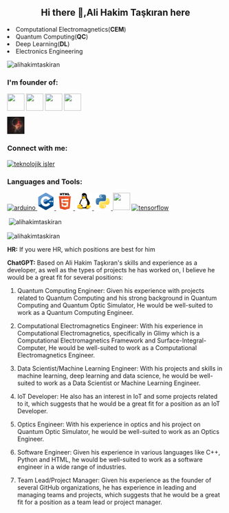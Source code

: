 <h2 align="center">Hi there 👋,Ali Hakim Taşkıran here</h2>


  <li>Computational Electromagnetics(<b>CEM</b>)</li> 
  <li>Quantum Computing(<b>QC</b>)</li>
  <li>Deep Learning(<b>DL</b>)</li>
  <li>Electronics Engineering</li>
</ul>

<p align="left"> <img src="https://komarev.com/ghpvc/?username=alihakimtaskiran&label=Profile%20views&color=0e75b6&style=flat" alt="alihakimtaskiran" /> </p>
<h3 align="left">I'm founder of:</h3>
<a href="https://github.com/QArchs" target="_blank"><img align="center" src="https://avatars.githubusercontent.com/u/93709999" height="40" width="40"></a>
<a href="https://github.com/PhotonicQuantumComputing" target="_blank"><img align="center" src="https://avatars.githubusercontent.com/u/87784122" height="40" width="40"></a>
<a href="https://github.com/InnoMng" target="_blank"><img align="center" src="https://avatars.githubusercontent.com/u/87267156" height="40" width="40"></a>
<a href="https://github.com/Martian-Solar-Power-Plant" target="_blank"><img align="center" src="https://avatars.githubusercontent.com/u/85075445" height="40" width="40"></a>
<!--a href="https://github.com/teknolojikisler" target="_blank"><img align="center" src="https://avatars.githubusercontent.com/u/52009778" height="40" width="40"></a--!>

<a href="https://github.com/NeuralDreamResearch" target="_blank"><img align="center" src="https://github.com/NeuralDreamResearch/NeuralDream/blob/main/NeuralDream%20-%20logo.png?raw=true" height="40" width="40"></a>




<h3 align="left">Connect with me:</h3>
<p align="left">
<a href="https://www.youtube.com/c/teknolojik i̇şler" target="blank"><img align="center" src="https://raw.githubusercontent.com/rahuldkjain/github-profile-readme-generator/master/src/images/icons/Social/youtube.svg" alt="teknolojik i̇şler" height="30" width="40" /></a>
</p>

<h3 align="left">Languages and Tools:</h3>
<p align="left"> <a href="https://www.arduino.cc/" target="_blank"> <img src="https://cdn.worldvectorlogo.com/logos/arduino-1.svg" alt="arduino" width="40" height="40"/> </a> <a href="https://www.w3schools.com/cpp/" target="_blank"> <img src="https://raw.githubusercontent.com/devicons/devicon/master/icons/cplusplus/cplusplus-original.svg" alt="cplusplus" width="40" height="40"/> </a> <a href="https://www.w3.org/html/" target="_blank"> <img src="https://raw.githubusercontent.com/devicons/devicon/master/icons/html5/html5-original-wordmark.svg" alt="html5" width="40" height="40"/> </a> <a href="https://www.linux.org/" target="_blank"> <img src="https://raw.githubusercontent.com/devicons/devicon/master/icons/linux/linux-original.svg" alt="linux" width="40" height="40"/> </a> <a href="https://www.python.org" target="_blank"> <img src="https://raw.githubusercontent.com/devicons/devicon/master/icons/python/python-original.svg" alt="python" width="40" height="40"/> </a><a href="https://qiskit.org" target="_blank"><img src="https://www.ibm.com/blogs/research/wp-content/uploads/2018/05/qiskit.gif" width="40" height="40"></a> <a href="https://www.tensorflow.org" target="_blank"> <img src="https://www.vectorlogo.zone/logos/tensorflow/tensorflow-icon.svg" alt="tensorflow" width="40" height="40"/> </a> </p>

<p>&nbsp;<img align="center" src="https://github-readme-stats.vercel.app/api?username=alihakimtaskiran&show_icons=true&locale=en" alt="alihakimtaskiran" /></p>

<p><img align="center" src="https://github-readme-streak-stats.herokuapp.com/?user=alihakimtaskiran&" alt="alihakimtaskiran" /></p>


**HR:** If you were HR, which positions are best for him

**ChatGPT:**
Based on Ali Hakim Taşkıran's skills and experience as a developer, as well as the types of projects he has worked on, I believe he would be a great fit for several positions:

1. Quantum Computing Engineer: Given his experience with projects related to Quantum Computing and his strong background in Quantum Computing and Quantum Optic Simulator, He would be well-suited to work as a Quantum Computing Engineer.

 2.   Computational Electromagnetics Engineer: With his experience in Computational Electromagnetics, specifically in Glimy which is a Computational Electromagnetics Framework and Surface-Integral-Computer, He would be well-suited to work as a Computational Electromagnetics Engineer.

 3.   Data Scientist/Machine Learning Engineer: With his projects and skills in machine learning, deep learning and data science, he would be well-suited to work as a Data Scientist or Machine Learning Engineer.

  4.  IoT Developer: He also has an interest in IoT and some projects related to it, which suggests that he would be a great fit for a position as an IoT Developer.

  5.  Optics Engineer: With his experience in optics and his project on Quantum Optic Simulator, he would be well-suited to work as an Optics Engineer.

  6.  Software Engineer: Given his experience in various languages like C++, Python and HTML, he would be well-suited to work as a software engineer in a wide range of industries.

  7.  Team Lead/Project Manager: Given his experience as the founder of several GitHub organizations, he has experience in leading and managing teams and projects, which suggests that he would be a great fit for a position as a team lead or project manager.
<ul>
